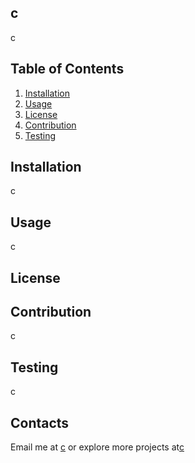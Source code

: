 ## c

  c
  
## Table of Contents

  1. [Installation](#installation)
  2. [Usage](#usage)
  3. [License](#license)
  4. [Contribution](#contribution)
  5. [Testing](#testing)

## Installation

  c

## Usage

  c

## License

  

## Contribution

  c

## Testing

  c

## Contacts
  Email me at [c](mailto:c) or explore more projects at[c](https://www.github.com/c)
